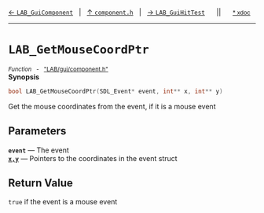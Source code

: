 [&#8592; `LAB_GuiComponent`](LAB--gui--componenth--lab_guicomponent.md)&nbsp;&nbsp;&nbsp;|&nbsp;&nbsp;&nbsp;[&#8593; `component.h`](LAB--gui--componenth.md)&nbsp;&nbsp;&nbsp;|&nbsp;&nbsp;&nbsp;[&#8594; `LAB_GuiHitTest`](LAB--gui--componenth--lab_guihittest.md)&nbsp;&nbsp;&nbsp;&nbsp;&nbsp;&nbsp;||&nbsp;&nbsp;&nbsp;&nbsp;&nbsp;&nbsp;<small>[\* xdoc](../xdoc/LAB\gui.xmd#L132)</small>
***

# `LAB_GetMouseCoordPtr`
<small>*Function* &nbsp; - &nbsp; ["LAB/gui/component.h"](../include/LAB/gui/component.h)</small>  
**Synopsis**

```cpp
bool LAB_GetMouseCoordPtr(SDL_Event* event, int** x, int** y)
```


Get the mouse coordinates from the event, if it is a mouse event

## Parameters
**`event`** &#8213; The event  
**[`x,y`](LAB--gui--componenth--lab_getmousecoordptr--xy.md)** &#8213; Pointers to the coordinates in the event struct  
## Return Value

`true` if the event is a mouse event


